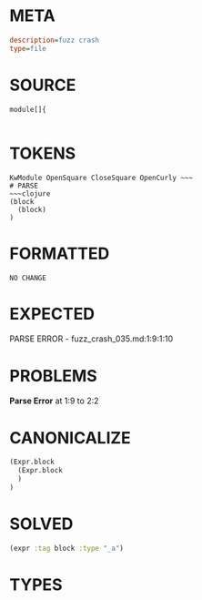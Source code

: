 # META
~~~ini
description=fuzz crash
type=file
~~~
# SOURCE
~~~roc
module[]{
 
~~~
# TOKENS
~~~text
KwModule OpenSquare CloseSquare OpenCurly ~~~
# PARSE
~~~clojure
(block
  (block)
)
~~~
# FORMATTED
~~~roc
NO CHANGE
~~~
# EXPECTED
PARSE ERROR - fuzz_crash_035.md:1:9:1:10
# PROBLEMS
**Parse Error**
at 1:9 to 2:2

# CANONICALIZE
~~~clojure
(Expr.block
  (Expr.block
  )
)
~~~
# SOLVED
~~~clojure
(expr :tag block :type "_a")
~~~
# TYPES
~~~roc
~~~
